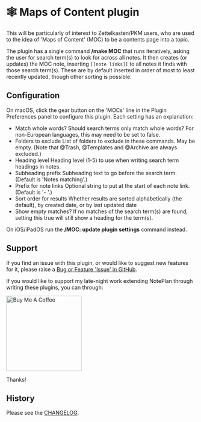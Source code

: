 # 🕸 Maps of Content plugin

This will be particularly of interest to Zettelkasten/PKM users, who are used to the idea of 'Maps of Content' (MOC) to be a contents page into a topic.

The plugin has a single command **/make MOC** that runs iteratively, asking the user for search term(s) to look for across all notes. It then creates (or updates) the MOC note, inserting `[[note links]]` to all notes it finds with those search term(s).  These are by default inserted in order of most to least recently updated, though other sorting is possible.

## Configuration
On macOS, click the gear button on the 'MOCs' line in the Plugin Preferences panel to configure this plugin. Each setting has an explanation:

- Match whole words? Should search terms only match whole words? For non-European languages, this may need to be set to false.
- Folders to exclude List of folders to exclude in these commands. May be empty. (Note that @Trash, @Templates and @Archive are always excluded.)
- Heading level Heading level (1-5) to use when writing search term headings in notes.
- Subheading prefix Subheading text to go before the search term. (Default is 'Notes matching'.)
- Prefix for note links Optional string to put at the start of each note link. (Default is '- '.)
- Sort order for results Whether results are sorted alphabetically (the default), by created date, or by last updated date
- Show empty matches? If no matches of the search term(s) are found, setting this true will still show a heading for the term(s).

On iOS/iPadOS run the **/MOC: update plugin settings** command instead.

## Support
If you find an issue with this plugin, or would like to suggest new features for it, please raise a [Bug or Feature 'Issue' in GitHub](https://github.com/NotePlan/plugins/issues).

If you would like to support my late-night work extending NotePlan through writing these plugins, you can through:

[<img width="200px" alt="Buy Me A Coffee" src="https://www.buymeacoffee.com/assets/img/guidelines/download-assets-sm-2.svg" />](https://www.buymeacoffee.com/revjgc)

Thanks!

## History
Please see the [CHANGELOG](https://github.com/NotePlan/plugins/blob/main/jgclark.Filer/CHANGELOG.md).
